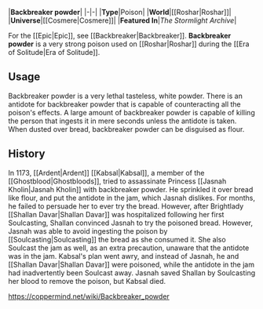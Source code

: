 |**Backbreaker powder**|
|-|-|
|**Type**|Poison|
|**World**|[[Roshar\|Roshar]]|
|**Universe**|[[Cosmere\|Cosmere]]|
|**Featured In**|*The Stormlight Archive*|

For the [[Epic\|Epic]], see [[Backbreaker\|Backbreaker]].
**Backbreaker powder** is a very strong poison used on [[Roshar\|Roshar]] during the [[Era of Solitude\|Era of Solitude]].

## Usage
Backbreaker powder is a very lethal tasteless, white powder. There is an antidote for backbreaker powder that is capable of counteracting all the poison's effects. A large amount of backbreaker powder is capable of killing the person that ingests it in mere seconds unless the antidote is taken.
When dusted over bread, backbreaker powder can be disguised as flour.

## History
In 1173, [[Ardent\|Ardent]] [[Kabsal\|Kabsal]], a member of the [[Ghostblood\|Ghostbloods]], tried to assassinate Princess [[Jasnah Kholin\|Jasnah Kholin]] with backbreaker powder. He sprinkled it over bread like flour, and put the antidote in the jam, which Jasnah dislikes. For months, he failed to persuade her to ever try the bread. However, after Brightlady [[Shallan Davar\|Shallan Davar]] was hospitalized following her first Soulcasting, Shallan convinced Jasnah to try the poisoned bread.
However, Jasnah was able to avoid ingesting the poison by [[Soulcasting\|Soulcasting]] the bread as she consumed it. She also Soulcast the jam as well, as an extra precaution, unaware that the antidote was in the jam. Kabsal's plan went awry, and instead of Jasnah, he and [[Shallan Davar\|Shallan Davar]] were poisoned, while the antidote in the jam had inadvertently been Soulcast away. Jasnah saved Shallan by Soulcasting her blood to remove the poison, but Kabsal died.



https://coppermind.net/wiki/Backbreaker_powder